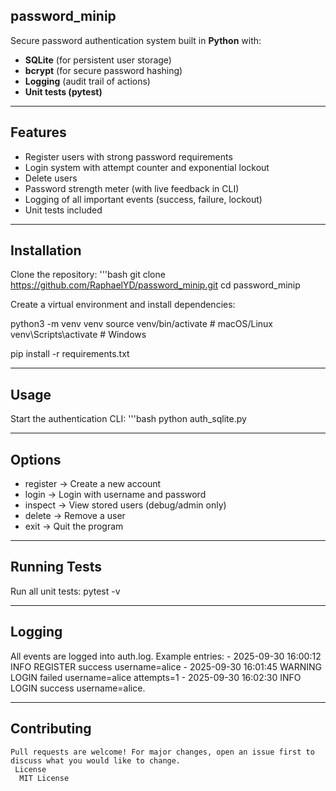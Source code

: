 ## password_minip
Secure password authentication system built in **Python** with:
- **SQLite** (for persistent user storage)
- **bcrypt** (for secure password hashing)
- **Logging** (audit trail of actions)
- **Unit tests (pytest)**
  
---

##  Features
- Register users with strong password requirements  
- Login system with attempt counter and exponential lockout  
- Delete users  
- Password strength meter (with live feedback in CLI)  
- Logging of all important events (success, failure, lockout)  
- Unit tests included  

---

##  Installation

Clone the repository:
'''bash 
git clone https://github.com/RaphaelYD/password_minip.git
cd password_minip

Create a virtual environment and install dependencies:

python3 -m venv venv
source venv/bin/activate   # macOS/Linux
venv\Scripts\activate      # Windows

pip install -r requirements.txt

---

##  Usage

Start the authentication CLI:
'''bash
python auth_sqlite.py

---

##  Options

- register → Create a new account
- login → Login with username and password
- inspect → View stored users (debug/admin only)
- delete → Remove a user
- exit → Quit the program

---

## Running Tests

  Run all unit tests:
    pytest -v

---

## Logging

  All events are logged into auth.log.
    Example entries:
      - 2025-09-30 16:00:12 INFO REGISTER success username=alice
      - 2025-09-30 16:01:45 WARNING LOGIN failed username=alice attempts=1
      - 2025-09-30 16:02:30 INFO LOGIN success username=alice.

---

## Contributing

    Pull requests are welcome! For major changes, open an issue first to discuss what you would like to change.
     License
      MIT License
















